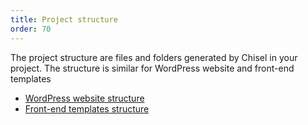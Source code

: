 ```yaml
---
title: Project structure
order: 70
---
```


The project structure are files and folders generated by Chisel in your project. The structure is similar for WordPress website and front-end templates

* [WordPress website structure](/docs/structure/wordpress/)
* [Front-end templates structure](/docs/structure/frontend/)
